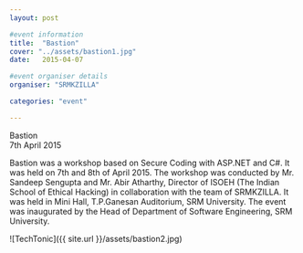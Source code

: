 ```yaml
---
layout: post

#event information
title:  "Bastion"
cover: "../assets/bastion1.jpg"
date:   2015-04-07

#event organiser details
organiser: "SRMKZILLA"

categories: "event"

---
```



Bastion <br>
7th April 2015

Bastion was a workshop based on Secure Coding with ASP.NET and C#. It was held on 7th
and 8th of April 2015. The workshop was conducted by Mr. Sandeep Sengupta and Mr. Abir
Atharthy, Director of ISOEH (The Indian School of Ethical Hacking) in collaboration with
the team of SRMKZILLA. It was held in Mini Hall, T.P.Ganesan Auditorium, SRM
University. The event was inaugurated by the Head of Department of Software Engineering,
SRM University.

![TechTonic]({{ site.url }}/assets/bastion2.jpg)



